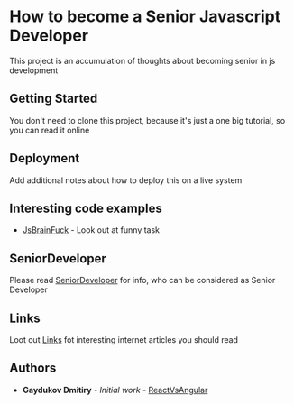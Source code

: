# How to become a Senior Javascript Developer

This project is an accumulation of thoughts about becoming senior in js development

## Getting Started

You don't need to clone this project, because it's just a one big tutorial, so you can read it online

## Deployment

Add additional notes about how to deploy this on a live system

## Interesting code examples
* [JsBrainFuck](https://github.com/dgaydukov/how-to-become-a-senior-js-developer/blob/master/examples/brainfuck) - Look out at funny task

## SeniorDeveloper

Please read [SeniorDeveloper](https://github.com/dgaydukov/how-to-become-a-senior-js-developer/blob/master/SeniorDeveloper.md) for info, who can be considered as Senior Developer

## Links

Loot out [Links](https://github.com/dgaydukov/how-to-become-a-senior-js-developer/blob/master/links.md) fot interesting internet articles you should read

## Authors

* **Gaydukov Dmitiry** - *Initial work* - [ReactVsAngular](https://github.com/dgaydukov/react-vs-angular)